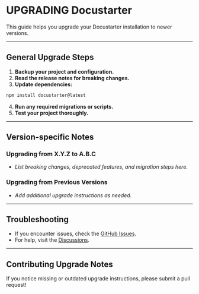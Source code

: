 # UPGRADING Docustarter

This guide helps you upgrade your Docustarter installation to newer versions.

---

## General Upgrade Steps

1. **Backup your project and configuration.**
2. **Read the release notes for breaking changes.**
3. **Update dependencies:**
  ```sh
  npm install docustarter@latest
  ```
4. **Run any required migrations or scripts.**
5. **Test your project thoroughly.**

---

## Version-specific Notes

### Upgrading from X.Y.Z to A.B.C

- _List breaking changes, deprecated features, and migration steps here._

### Upgrading from Previous Versions

- _Add additional upgrade instructions as needed._

---

## Troubleshooting

- If you encounter issues, check the [GitHub Issues](https://github.com/your-org/docustarter/issues).
- For help, visit the [Discussions](https://github.com/your-org/docustarter/discussions).

---

## Contributing Upgrade Notes

If you notice missing or outdated upgrade instructions, please submit a pull request!
